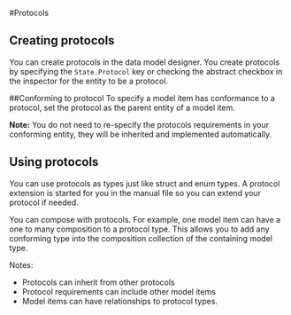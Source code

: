 #Protocols

## Creating protocols
You can create protocols in the data model designer.
You  create protocols by specifying the `State.Protocol` key or checking the abstract checkbox in the inspector for the entity to be a protocol. 

##Conforming to protocol
To specify a model item has conformance to a protocol, set the protocol as the parent entity of a model item. 

**Note:** You do not need to re-specify the protocols requirements in your conforming entity, they will be inherited and implemented automatically.

## Using protocols

You can use protocols as types just like struct and enum types. A protocol extension is started for you in the manual file so you can extend your protocol if needed.

You can compose with protocols. For example, one model item can have a one to many composition to a protocol type. This allows you to add any conforming type into the composition collection of the containing model type. 

Notes:
* Protocols can inherit from other protocols
* Protocol requirements can include other model items
* Model items can have relationships to protocol types.
